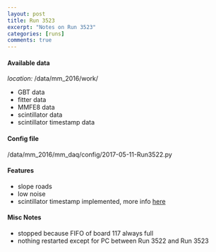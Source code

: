 ```yaml
---
layout: post
title: Run 3523
excerpt: "Notes on Run 3523"
categories: [runs]
comments: true
---
```


#### Available data

*location:* /data/mm_2016/work/

* GBT data
* fitter data
* MMFE8 data
* scintillator data
* scintillator timestamp data

#### Config file

/data/mm_2016/mm_daq/config/2017-05-11-Run3522.py

#### Features

* slope roads
* low noise
* scintillator timestamp implemented, more info [here](scint-tp)

#### Misc Notes

* stopped because FIFO of board 117 always full
* nothing restarted except for PC between Run 3522 and Run 3523
